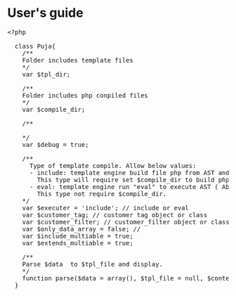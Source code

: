 User's guide
========
<pre>
&lt;?php
  
  class Puja{
    /**
    Folder includes template files
    */
    var $tpl_dir; 
    
    /**
    Folder includes php conpiled files 
    */
    var $compile_dir;
    
    /**
      
    */
    var $debug = true;
    
    /**
      Type of template compile. Allow below values:
      - include: template engine build file php from AST and include it again to run. This is default.
        This type will require set $compile_dir to build php file.
      - eval: template engine run "eval" to execute AST ( Abstract String Template)
        This type not require $compile_dir.
    */
    var $executer = 'include'; // include or eval
    var $customer_tag; // customer tag object or class
    var $customer_filter; // customer_filter object or class
    var $only_data_array = false; //
    var $include_multiable = true;
    var $extends_multiable = true;
    
    /**
    Parse $data  to $tpl_file and display.
    */
    function parse($data = array(), $tpl_file = null, $content_type = 'text/html'){}
  }
  
</pre>
